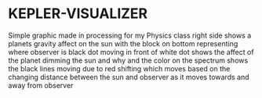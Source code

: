 # KEPLER-VISUALIZER

Simple graphic made in processing for my Physics class right side shows a planets gravity affect on the sun with the block on bottom representing where observer is black dot moving in front
of white dot shows the affect of the planet dimming the sun and why and the color on the spectrum shows the black lines moving due to red shifting which moves based on the changing distance between the sun
and observer as it moves towards and away from observer
